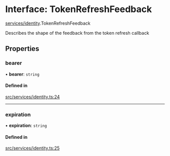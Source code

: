 # Interface: TokenRefreshFeedback

[services/identity](../modules/services_identity.md).TokenRefreshFeedback

Describes the shape of the feedback from the token refresh callback

## Properties

### <a id="bearer" name="bearer"></a> bearer

• **bearer**: `string`

#### Defined in

[src/services/identity.ts:24](https://github.com/jakguru/vueprint/blob/a4b4af4/src/services/identity.ts#L24)

___

### <a id="expiration" name="expiration"></a> expiration

• **expiration**: `string`

#### Defined in

[src/services/identity.ts:25](https://github.com/jakguru/vueprint/blob/a4b4af4/src/services/identity.ts#L25)
